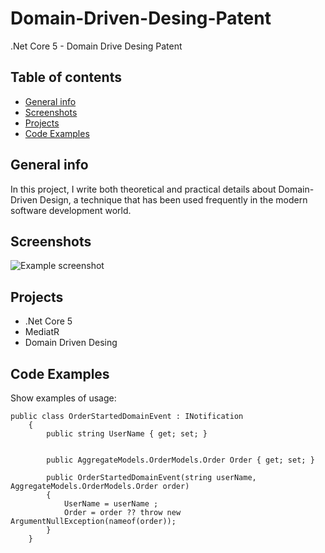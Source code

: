 # Domain-Driven-Desing-Patent
.Net Core 5 - Domain Drive Desing Patent


## Table of contents
* [General info](#general-info)
* [Screenshots](#screenshots)
* [Projects](#Projects)
* [Code Examples](#code-examples)

## General info
In this project, I write both theoretical and practical details about Domain-Driven Design, a technique that has been used frequently in the modern software development world.


## Screenshots
![Example screenshot](screenshot.jpg)


## Projects
- .Net Core 5
- MediatR
- Domain Driven Desing


## Code Examples
Show examples of usage:
```
public class OrderStartedDomainEvent : INotification
    {
        public string UserName { get; set; }
        

        public AggregateModels.OrderModels.Order Order { get; set; }

        public OrderStartedDomainEvent(string userName, AggregateModels.OrderModels.Order order)
        {
            UserName = userName ;
            Order = order ?? throw new ArgumentNullException(nameof(order));
        }
    }

```
